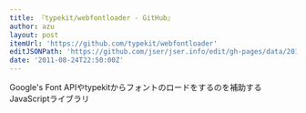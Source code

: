 ```yaml
---
title: 『typekit/webfontloader - GitHub』
author: azu
layout: post
itemUrl: 'https://github.com/typekit/webfontloader'
editJSONPath: 'https://github.com/jser/jser.info/edit/gh-pages/data/2011/08/index.json'
date: '2011-08-24T22:50:00Z'
---
```

Google&#039;s Font APIやtypekitからフォントのロードをするのを補助するJavaScriptライブラリ
